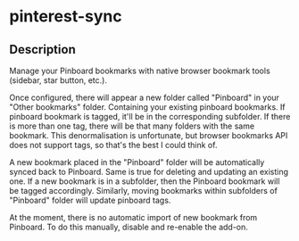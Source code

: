 # pinterest-sync

## Description

Manage your Pinboard bookmarks with native browser bookmark tools (sidebar, star button, etc.).

Once configured, there will appear a new folder called "Pinboard" in your "Other bookmarks" folder. Containing your existing pinboard bookmarks. If pinboard bookmark is tagged, it'll be in the corresponding subfolder. If there is more than one tag, there will be that many folders with the same bookmark. This denormalisation is unfortunate, but browser bookmarks API does not support tags, so that's the best I could think of.

A new bookmark placed in the "Pinboard" folder will be automatically synced back to Pinboard. Same is true for deleting and updating an existing one. If a new bookmark is in a subfolder, then the Pinboard bookmark will be tagged accordingly. Similarly, moving bookmarks within subfolders of "Pinboard" folder will update pinboard tags.

At the moment, there is no automatic import of new bookmark from Pinboard. To do this manually, disable and re-enable the add-on.
